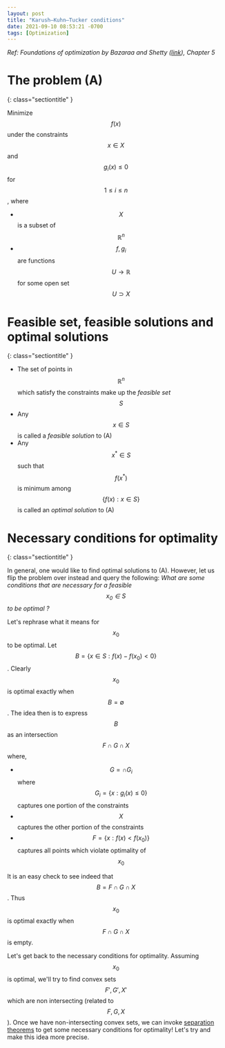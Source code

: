 ```yaml
---
layout: post
title: "Karush–Kuhn–Tucker conditions"
date: 2021-09-10 08:53:21 -0700
tags: [Optimization]
---
```



*Ref: Foundations of optimization by Bazaraa and Shetty ([link](https://www.springer.com/gp/book/9783540076803)), Chapter 5*

# The problem (A)
{: class="sectiontitle" }

Minimize $$f(x)$$ under the constraints $$x\in X$$ and $$g_i(x) \leq 0$$ for $$1\leq i\leq n$$, where
- $$X$$ is a subset of $$\mathbb{R}^n$$
- $$f,g_i$$ are functions $$U\to\mathbb{R}$$ for some open set $$U\supset X$$

# Feasible set, feasible solutions and optimal solutions
{: class="sectiontitle" }

- The set of points in $$\mathbb{R}^n$$ which satisfy the constraints make up the *feasible set* $$S$$
- Any $$x\in S$$ is called a *feasible solution* to (A)
- Any $$x^*\in S$$ such that $$f(x^*)$$ is minimum among $$\{f(x): x\in S\}$$ is called an *optimal solution* to (A)

# Necessary conditions for optimality
{: class="sectiontitle" }


In general, one would like to find optimal solutions to (A). However, let us flip the problem over instead and query the following: *What are some conditions that are necessary for a feasible $$x_0\in S$$ to be optimal ?*


Let's rephrase what it means for $$x_0$$ to be optimal. Let $$B=\{x\in S:f(x)-f(x_0) < 0\}$$. Clearly $$x_0$$ is optimal exactly when $$B=\emptyset$$. The idea then is to express $$B$$ as an intersection $$F\cap G\cap X$$ where,

- $$G=\cap G_i$$ where $$G_i = \{x: g_i(x)\leq 0\}$$ captures one portion of the constraints
- $$X$$ captures the other portion of the constraints
- $$F=\{x: f(x)<f(x_0)\}$$ captures all points which violate optimality of $$x_0$$

It is an easy check to see indeed that $$B=F\cap G\cap X$$. Thus $$x_0$$ is optimal exactly when $$F\cap G\cap X$$ is empty.

Let's get back to the necessary conditions for optimality. Assuming $$x_0$$ is optimal, we'll try to find convex sets $$F', G', X'$$ which are non intersecting (related to $$F,G,X$$). Once we have non-intersecting convex sets, we can invoke  [separation theorems](https://en.wikipedia.org/wiki/Hyperplane_separation_theorem) to get some necessary conditions for optimality! Let's try and make this idea more precise.
